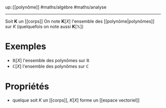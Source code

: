 up::[[polynôme]]
#maths/algèbre #maths/analyse

----
Soit $\mathbf{K}$ un [[corps]]
On note $\mathbf{K}[X]$ l'ensemble des [[polynôme|polynômes]] sur $K$
(quelquefois on note aussi $\mathbf{K}[\mathbb{X}]$)

# Exemples
 - $\mathbb{R}[X]$ l'ensemble des polynômes sur $\mathbb{R}$
 - $\mathbb{C}[X]$ l'ensemble des polynômes sur $\mathbb{C}$

# Propriétés
 - quelque soit $K$ un [[corps]], $K[X]$ forme un [[espace vectoriel]]


